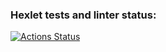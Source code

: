 ### Hexlet tests and linter status:
[![Actions Status](https://github.com/EvaOrdo/java-project-72/workflows/hexlet-check/badge.svg)](https://github.com/EvaOrdo/java-project-72/actions)
